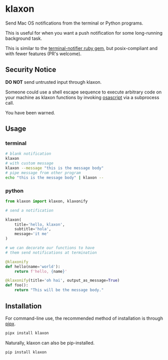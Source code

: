 # klaxon

Send Mac OS notifications from the terminal or Python programs.

This is useful for when you want a push notification 
for some long-running background task.

This is similar to the [terminal-notifier ruby gem][terminal-notifier],
but posix-compliant and with fewer features (PR's welcome).

## Security Notice


**DO NOT** send untrusted input through klaxon. 

Someone could use a shell escape sequence to execute arbitrary code
on your machine as klaxon functions by invoking [osascript]
via a subprocess call.

You have been warned.

## Usage

### terminal

```bash
# blank notification
klaxon
# with custom message
klaxon --message "this is the message body"
# pipe message from other program
echo "this is the message body" | klaxon --
```

### python

```python
from klaxon import klaxon, klaxonify

# send a notification

klaxon(
    title='hello, klaxon',
    subtitle='hola',
    message='it me'
)

# we can decorate our functions to have
# them send notifications at termination

@klaxonify
def hello(name='world'):
    return f'hello, {name}'

@klaxonify(title='oh hai', output_as_message=True)
def foo():
    return "This will be the message body."

```

## Installation
For command-line use, the recommended method of installation is through [pipx].
```bash
pipx install klaxon
```
Naturally, klaxon can also be pip-installed.
```bash
pip install klaxon
```

[terminal-notifier]: https://github.com/julienXX/terminal-notifier
[pipx]: https://github.com/pipxproject/pipx
[osascript]: https://apple.stackexchange.com/questions/57412/how-can-i-trigger-a-notification-center-notification-from-an-applescript-or-shel/115373#115373

